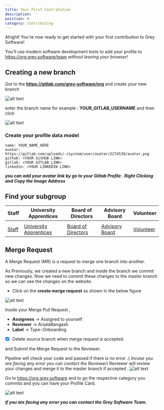 ```yaml
---
title: Your First Contribution
description: ''
position: 8
category: Contributing
---
```


Alright! You're now ready to get started with your first contribution to Grey Software! 

You'll use modern software development tools to add your profile to https://org.grey.software/team *without leaving your browser*!

## Creating a new branch

Got to the **https://gitlab.com/grey-software/org** and create your new branch 

![alt text](/Creating_a_branch.png "Creating a new branch")

enter the branch name for example : **YOUR_GITLAB_USERNAME** and then click 

![alt text](/onboarding_creating_branch.png "Creating a new branch")

### Create your profile data model

<code-group>
<code-block label="YAML" active>


  ```
  name: YOUR_NAME_HERE
  avatar: https://gitlab.com/uploads/-/system/user/avatar/2274539/avatar.png
  github: <YOUR GitHUB LINK>
  gitlab: <YOUR GITLAB LINK>
  linkedin: <YOUR LINKEDIN LINK>
  ```
 </code-block>

 </code-group>

**_you can add your avatar link by go to your Gitlab Profile . Right Clicking and Copy the Image Address_**

## Find your subgroup


| Staff | University Apprentices | Board of Directors | Advisory Board | Volunteer    |
| ----- | ---------------------- | ------------------ | -------------- | ---          |
|       |                        |                  |                |              |
| [Staff](https://gitlab.com/grey-software/org/-/blob/master/content/en/Team/staff.md)  | [University Apprentices](https://gitlab.com/grey-software/org/-/blob/master/content/en/university-apprentice/uet-mardan.md)                |     [Board of Directors](https://gitlab.com/grey-software/org/-/blob/master/content/en/Team/board-of-directors.md)               |              [Advisory Board](https://gitlab.com/grey-software/org/-/blob/master/content/en/Team/advisory-board.md)  | [Volunteer](https://gitlab.com/grey-software/org/-/blob/master/content/en/Team/volunteers.md)            |

## Merge Request

A Merge Request (MR) is a request to merge one branch into another.

As Previously, we created a new branch and inside the branch we commit new changes. Now we need to commit these changes to the master branch so we can see the changes on the website.

* Click on the **create merge request** as shown in the below figure

![alt text](/Merge-req.png "Merge Request")

Inside your Merge Pull Request , 
* **Assignees** -> Assigned to yourself
* **Reviewer** -> ArsalaBangash
* **Label** -> Type::Onboarding 
* [X] Delete source branch when merge request is accepted.

and Submit the Merge Request to the Reviewer.

Pipeline will check your code and passed if there is no error .( _Incase you are facing any error you can contact the Reviewer_)
Reviewer will review your changes and merge it to the master branch if accepted .
![alt text](/Merged.png "Merge Request")

Go to https://org.grey.software and to go the respective category you commits and you can have your Profile Card. 

![alt text](/output.png "Merge Request")

**_if you are facing any error you can contact the Grey Software Team_.**